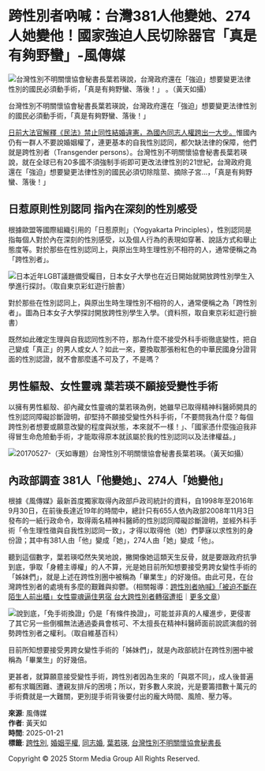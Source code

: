 # 跨性別者吶喊：台灣381人他變她、274人她變他！國家強迫人民切除器官「真是有夠野蠻」-風傳媒

![台灣性別不明關懷協會秘書長葉若瑛說，台灣政府還在「強迫」想要變更法律性別的國民必須動手術，「真是有夠野蠻、落後！」 。（黃天如攝）](https://image.cache.storm.mg/styles/smg-800x533-fp-wm/s3/media/image/2017/05/27/20170527-030745_U1841_M284588_d856.jpg?itok=S_OM4i0r)

台灣性別不明關懷協會秘書長葉若瑛說，台灣政府還在「強迫」想要變更法律性別的國民必須動手術，「真是有夠野蠻、落後！」

[日前大法官解釋《民法》禁止同性結婚違憲，為國內同志人權跨出一大步。](http://www.storm.mg/article/271841)惟國內仍有一群人不要說婚姻權了，連更基本的自我性別認同，都欠缺法律的保障，他們就是跨性別者（Transgender persons）。台灣性別不明關懷協會秘書長葉若瑛說，就在全球已有20多國不須強制手術即可更改法律性別的21世紀，台灣政府竟還在「強迫」想要變更法律性別的國民必須切除陰莖、摘除子宮…，「真是有夠野蠻、落後！」

## 日惹原則性別認同 指內在深刻的性別感受

根據歐盟等國際組織引用的「日惹原則」（Yogyakarta Principles），性別認同是指每個人對於內在深刻的性別感受，以及個人行為的表現如穿著、說話方式和舉止態度等。對於那些在性別認同上，與原出生時生理性別不相符的人，通常便稱之為「跨性別者」。

![日本近年LGBT議題備受矚目，日本女子大學也在近日開始就開放跨性別學生入學進行探討。（取自東京彩虹遊行臉書）](https://image.cache.storm.mg/styles/smg-800xauto-er/s3/media/image/2017/03/24/20170324-091432_U1085_M260916_37a3.jpg?itok=r8TpkiTr)

對於那些在性別認同上，與原出生時生理性別不相符的人，通常便稱之為「跨性別者」。圖為日本女子大學探討開放跨性別學生入學。（資料照，取自東京彩虹遊行臉書）

既然如此確定生理與自我認同性別不符，那為什麼不接受外科手術徹底變性，把自己變成「真正」的男人或女人？如此一來，要換取那張粉紅色的中華民國身分證背面的性別認證，就不會那麼遙不可及了，不是嗎？

## 男性軀殼、女性靈魂 葉若瑛不願接受變性手術

以擁有男性軀殼、卻內藏女性靈魂的葉若瑛為例，她雖早已取得精神科醫師開具的性別認同障礙診斷證明，卻堅持不願接受變性外科手術，「不要問我為什麼？每個跨性別者想要或願意改變的程度與狀態，本來就不一樣！」、「國家憑什麼強迫我非得冒生命危險動手術，才能取得原本就該屬於我的性別認同以及法律權益。」

![20170527-（天如專題）台灣性別不明關懷協會秘書長葉若瑛。（黃天如攝）](https://image.cache.storm.mg/styles/smg-800x533-fp-wm/s3/media/image/2017/05/27/20170527-030745_U1841_M284585_3f92.jpg?itok=6E3NesBK)

## 內政部調查 381人「他變她」、274人「她變他」

根據《風傳媒》最新首度獨家取得內政部戶政司統計的資料，自1998年至2016年9月30日，在前後長達近19年的時間中，總計只有655人依內政部2008年11月3日發布的一紙行政命令，取得兩名精神科醫師的性別認同障礙診斷證明，並經外科手術「令生理性徵與自我性別認同一致」，才得以取得他（她）們夢寐以求性別的身份證；其中有381人由「他」變成「她」，274人由「她」變成「他」。

聽到這個數字，葉若瑛啞然失笑地說，撇開像她這類天生反骨，就是要跟政府抗爭到底，爭取「身體主導權」的人不算，光是她目前所知想要接受男跨女變性手術的「姊妹們」，就是上述在跨性別圈中被稱為「畢業生」的好幾倍。由此可見，在台灣跨性別者的處境有多麼的艱難與抑鬱。（相關報導：[跨性別者吶喊》「被迫不斷在陌生人前出櫃」女性靈魂逼住男宿 台大跨性別者轉宿遭拒](/article/273314)｜[更多文章](javascript:void\(0\);)）

![說到底，「免手術換證」仍是「有條件換證」，可能並非真的人權進步，更侵害了其它另一些倒楣無法通過委員會核可、不太擅長在精神科醫師面前說謊演戲的弱勢跨性別者之權利。（取自維基百科）](https://image.cache.storm.mg/styles/smg-800xauto-er/s3/media/image/2016/04/15/20160415-043237_U3261_M147454_7a25.jpg?itok=ZzaVl67q)

目前所知想要接受男跨女變性手術的「姊妹們」，就是內政部統計在跨性別圈中被稱為「畢業生」的好幾倍。

更甚者，就算願意接受變性手術，跨性別者因為生來的「與眾不同」，成人後普遍都有求職困難、遭親友排斥的困境；所以，對多數人來說，光是要籌措數十萬元的手術費就是一大難關，更別提手術背後要付出的龐大時間、風險、壓力等。

**來源**: 風傳媒  
**作者**: 黃天如  
**時間**: 2025-01-21  
**標籤**: [跨性別](/category/k8418), [婚姻平權](/category/k12978), [同志婚](/category/k13461), [葉若瑛](/category/k89694), [台灣性別不明關懷協會秘書長](/category/k89695)

Copyright © 2025 Storm Media Group All Rights Reserved.
<!-- tcd_original_link https://www.storm.mg/article/273312 -->
